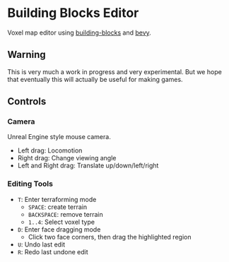 # Building Blocks Editor

Voxel map editor using [building-blocks](https://github.com/bonsairobo/building-blocks) and [bevy](https://github.com/bevyengine/bevy).

## Warning

This is very much a work in progress and very experimental. But we hope that eventually this will actually be
useful for making games.

## Controls

### Camera

Unreal Engine style mouse camera.

- Left drag: Locomotion
- Right drag: Change viewing angle
- Left and Right drag: Translate up/down/left/right

### Editing Tools

- `T`: Enter terraforming mode
  - `SPACE`: create terrain
  - `BACKSPACE`: remove terrain
  - `1..4`: Select voxel type
- `D`: Enter face dragging mode
  - Click two face corners, then drag the highlighted region
- `U`: Undo last edit
- `R`: Redo last undone edit
